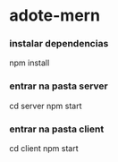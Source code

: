 # adote-mern

### instalar dependencias

npm install

### entrar na pasta server

cd server
npm start

### entrar na pasta client

cd client
npm start
